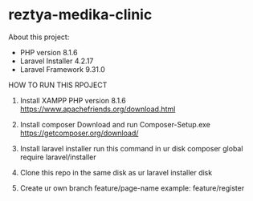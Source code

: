 # reztya-medika-clinic
About this project:
- PHP version 8.1.6 
- Laravel Installer 4.2.17
- Laravel Framework 9.31.0

HOW TO RUN THIS RPOJECT

1. Install XAMPP PHP version 8.1.6 
https://www.apachefriends.org/download.html

2. Install composer
Download and run Composer-Setup.exe
https://getcomposer.org/download/

3. Install laravel installer
run this command in ur disk 
composer global require laravel/installer

4. Clone this repo in the same disk as ur laravel installer disk

5. Create ur own branch feature/page-name
example: feature/register


